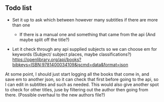 ## Todo list

- Set it up to ask which between however many subtitles if there are more than one
    - If there is a manual one and something that came from the api (And maybe split off the title?)

- Let it check through any api supplied subjects so we can choose em for keywords (Subject/ subject places, maybe classifications?)
  https://openlibrary.org/api/books?bibkeys=ISBN:9781400034109&jscmd=data&format=json


At some point, I should just start logging all the books that come in, and save em to another json, so it can
check that first before going to the api, so I can edit in subtitles and such as needed.  This would also give
another spot to check for other titles, juse by filtering out the author then going from there.
(Possible overhaul to the new authors file?)
